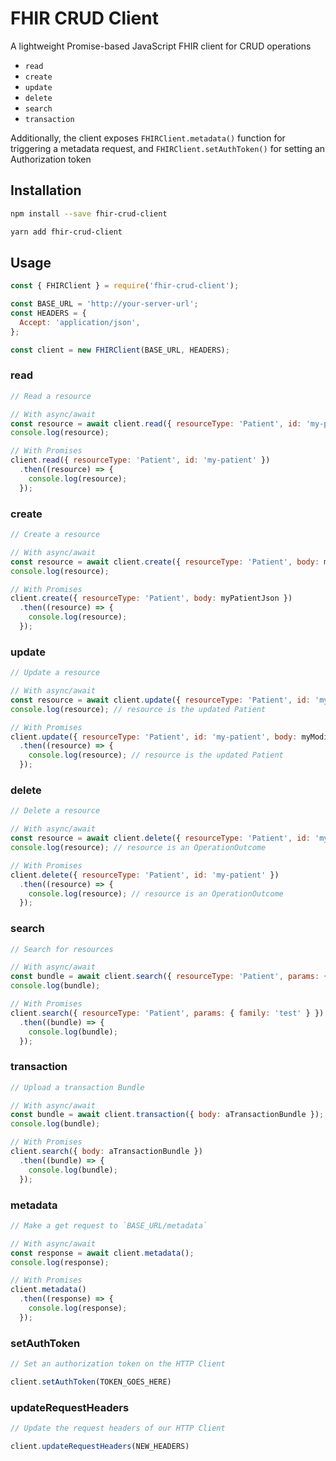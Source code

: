 # FHIR CRUD Client

A lightweight Promise-based JavaScript FHIR client for CRUD operations

* `read`
* `create`
* `update`
* `delete`
* `search`
* `transaction`

Additionally, the client exposes `FHIRClient.metadata()` function for triggering a metadata request, and `FHIRClient.setAuthToken()` for setting an Authorization token

## Installation

``` bash
npm install --save fhir-crud-client
```

``` bash
yarn add fhir-crud-client
```

## Usage

``` JavaScript
const { FHIRClient } = require('fhir-crud-client');

const BASE_URL = 'http://your-server-url';
const HEADERS = {
  Accept: 'application/json',
};

const client = new FHIRClient(BASE_URL, HEADERS);
```

### read

``` JavaScript
// Read a resource

// With async/await
const resource = await client.read({ resourceType: 'Patient', id: 'my-patient' });
console.log(resource);

// With Promises
client.read({ resourceType: 'Patient', id: 'my-patient' })
  .then((resource) => {
    console.log(resource);
  });
```

### create

``` JavaScript
// Create a resource

// With async/await
const resource = await client.create({ resourceType: 'Patient', body: myPatientJson });
console.log(resource);

// With Promises
client.create({ resourceType: 'Patient', body: myPatientJson })
  .then((resource) => {
    console.log(resource);
  });
```

### update

``` JavaScript
// Update a resource

// With async/await
const resource = await client.update({ resourceType: 'Patient', id: 'my-patient', body: myModifiedPatient });
console.log(resource); // resource is the updated Patient

// With Promises
client.update({ resourceType: 'Patient', id: 'my-patient', body: myModifiedPatient })
  .then((resource) => {
    console.log(resource); // resource is the updated Patient
  });
```

### delete

``` JavaScript
// Delete a resource

// With async/await
const resource = await client.delete({ resourceType: 'Patient', id: 'my-patient' });
console.log(resource); // resource is an OperationOutcome

// With Promises
client.delete({ resourceType: 'Patient', id: 'my-patient' })
  .then((resource) => {
    console.log(resource); // resource is an OperationOutcome
  });
```

### search

``` JavaScript
// Search for resources

// With async/await
const bundle = await client.search({ resourceType: 'Patient', params: { family: 'test' } });
console.log(bundle);

// With Promises
client.search({ resourceType: 'Patient', params: { family: 'test' } })
  .then((bundle) => {
    console.log(bundle);
  });
```

### transaction

``` JavaScript
// Upload a transaction Bundle

// With async/await
const bundle = await client.transaction({ body: aTransactionBundle });
console.log(bundle);

// With Promises
client.search({ body: aTransactionBundle })
  .then((bundle) => {
    console.log(bundle);
  });
```

### metadata

``` JavaScript
// Make a get request to `BASE_URL/metadata`

// With async/await
const response = await client.metadata();
console.log(response);

// With Promises
client.metadata()
  .then((response) => {
    console.log(response);
  });
```

### setAuthToken

``` JavaScript
// Set an authorization token on the HTTP Client

client.setAuthToken(TOKEN_GOES_HERE)
```

### updateRequestHeaders

``` JavaScript
// Update the request headers of our HTTP Client

client.updateRequestHeaders(NEW_HEADERS)
```
